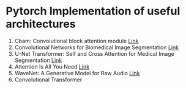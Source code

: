# Pytorch Implementation of useful architectures

1. Cbam: Convolutional block attention module [Link](https://openaccess.thecvf.com/content_ECCV_2018/html/Sanghyun_Woo_Convolutional_Block_Attention_ECCV_2018_paper.html)
2. Convolutional Networks for Biomedical Image Segmentation [Link](https://arxiv.org/abs/1505.04597)
3. U-Net Transformer: Self and Cross Attention for Medical Image Segmentation [Link](https://arxiv.org/abs/2103.06104)
4. Attention Is All You Need [Link](https://arxiv.org/abs/1706.03762)
5. WaveNet: A Generative Model for Raw Audio [Link](https://arxiv.org/abs/1609.03499)
6. Convolutional Transformer
